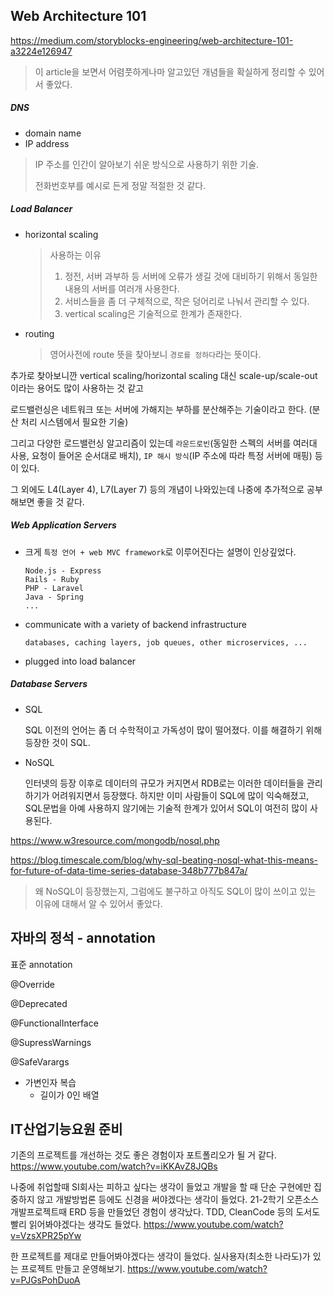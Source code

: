 ## Web Architecture 101

https://medium.com/storyblocks-engineering/web-architecture-101-a3224e126947

> 이 article을 보면서 어렴풋하게나마 알고있던 개념들을 확실하게 정리할 수 있어서 좋았다.

##### DNS

* domain name
* IP address

> IP 주소를 인간이 알아보기 쉬운 방식으로 사용하기 위한 기술.
>
> 전화번호부를 예시로 든게 정말 적절한 것 같다.

##### Load Balancer

* horizontal scaling

  > 사용하는 이유
  >
  > 1. 정전, 서버 과부하 등 서버에 오류가 생길 것에 대비하기 위해서 동일한 내용의 서버를 여러개 사용한다.
  > 2. 서비스들을 좀 더 구체적으로, 작은 덩어리로 나눠서 관리할 수 있다.
  > 3. vertical scaling은 기술적으로 한계가 존재한다.

* routing

  > 영어사전에 route 뜻을 찾아보니 `경로를 정하다`라는 뜻이다.

추가로 찾아보니깐 vertical scaling/horizontal scaling 대신 scale-up/scale-out이라는 용어도 많이 사용하는 것 같고

로드밸런싱은 네트워크 또는 서버에 가해지는 부하를 분산해주는 기술이라고 한다. (분산 처리 시스템에서 필요한 기술)

그리고 다양한 로드밸런싱 알고리즘이 있는데 `라운드로빈`(동일한 스펙의 서버를 여러대 사용, 요청이 들어온 순서대로 배치), `IP 해시 방식`(IP 주소에 따라 특정 서버에 매핑) 등이 있다.

그 외에도 L4(Layer 4), L7(Layer 7) 등의 개념이 나와있는데 나중에 추가적으로 공부해보면 좋을 것 같다.

##### Web Application Servers

* 크게 `특정 언어 + web MVC framework`로 이루어진다는 설명이 인상깊었다.

  ```
  Node.js - Express
  Rails - Ruby
  PHP - Laravel
  Java - Spring
  ...
  ```

* communicate with a variety of backend infrastructure

  ```
  databases, caching layers, job queues, other microservices, ...
  ```

* plugged into load balancer

##### Database Servers

* SQL

  SQL 이전의 언어는 좀 더 수학적이고 가독성이 많이 떨어졌다. 이를 해결하기 위해 등장한 것이 SQL.

* NoSQL

  인터넷의 등장 이후로 데이터의 규모가 커지면서 RDB로는 이러한 데이터들을 관리하기가 어려워지면서 등장했다.
하지만 이미 사람들이 SQL에 많이 익숙해졌고, SQL문법을 아예 사용하지 않기에는 기술적 한계가 있어서 SQL이 여전히 많이 사용된다.

https://www.w3resource.com/mongodb/nosql.php

https://blog.timescale.com/blog/why-sql-beating-nosql-what-this-means-for-future-of-data-time-series-database-348b777b847a/

> 왜 NoSQL이 등장했는지, 그럼에도 불구하고 아직도 SQL이 많이 쓰이고 있는 이유에 대해서 알 수 있어서 좋았다.



## 자바의 정석 - annotation

표준 annotation

@Override

@Deprecated

@FunctionalInterface

@SupressWarnings

@SafeVarargs

* 가변인자 복습
  - 길이가 0인 배열



## IT산업기능요원 준비

기존의 프로젝트를 개선하는 것도 좋은 경험이자 포트폴리오가 될 거 같다.
https://www.youtube.com/watch?v=iKKAvZ8JQBs

나중에 취업할때 SI회사는 피하고 싶다는 생각이 들었고 개발을 할 때 단순 구현에만 집중하지 않고 개발방법론 등에도 신경을 써야겠다는 생각이 들었다.
21-2학기 오픈소스개발프로젝트때 ERD 등을 만들었던 경험이 생각났다.
TDD, CleanCode 등의 도서도 빨리 읽어봐야겠다는 생각도 들었다.
https://www.youtube.com/watch?v=VzsXPR25pYw

한 프로젝트를 제대로 만들어봐야겠다는 생각이 들었다.
실사용자(최소한 나라도)가 있는 프로젝트 만들고 운영해보기.
https://www.youtube.com/watch?v=PJGsPohDuoA